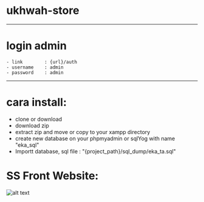 ﻿# ukhwah-store

*******************
# login admin
    - link        : {url}/auth
    - username    : admin
    - password    : admin
*******************

# cara install:
- clone or download
- download zip
- extract zip and move or copy to your xampp directory
- create new database on your phpmyadmin or sqlYog  with name "eka_sql"
- Importt database, sql file : "{project_path}/sql_dump/eka_ta.sql"

# SS Front Website:
![alt text](https://raw.githubusercontent.com/csynoers/ukhwah-store/branch/master/to/demo-website.png)
